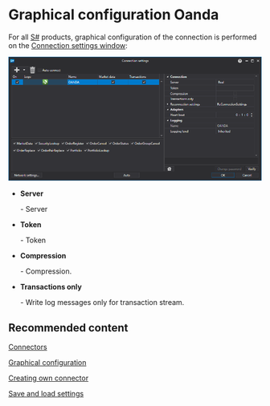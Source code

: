 # Graphical configuration Oanda

For all [S\#](StockSharpAbout.md) products, graphical configuration of the connection is performed on the [Connection settings window](API_UI_ConnectorWindow.md):

![API GUI Settings OANDA](../images/API_GUI_Settings_OANDA.png)

- **Server**

   \- Server
- **Token**

   \- Token
- **Compression**

   \- Compression.
- **Transactions only**

   \- Write log messages only for transaction stream.

## Recommended content

[Connectors](API_Connectors.md)

[Graphical configuration](API_ConnectorsUIConfiguration.md)

[Creating own connector](ConnectorCreating.md)

[Save and load settings](API_Connectors_SaveConnectorSettings.md)

